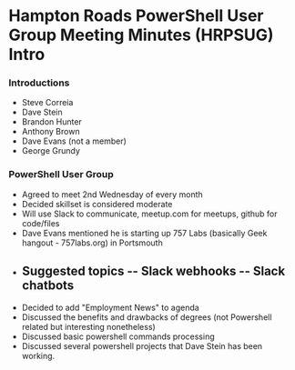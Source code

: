 Hampton Roads PowerShell User Group Meeting Minutes (HRPSUG) Intro
========================

### Introductions
  * Steve Correia
  * Dave Stein
  * Brandon Hunter
  * Anthony Brown
  * Dave Evans (not a member)
  * George Grundy

### PowerShell User Group
- Agreed to meet 2nd Wednesday of every month 
- Decided skillset is considered moderate
- Will use Slack to communicate, meetup.com for meetups, github for code/files
- Dave Evans mentioned he is starting up 757 Labs (basically Geek hangout - 757labs.org) in Portsmouth
- Suggested topics
  -- Slack webhooks
  -- Slack chatbots
  -- 
- Decided to add "Employment News" to agenda  
- Discussed the benefits and drawbacks of degrees (not Powershell related but interesting nonetheless)
- Discussed basic powershell commands processing
- Discussed several powershell projects that Dave Stein has been working.

  
